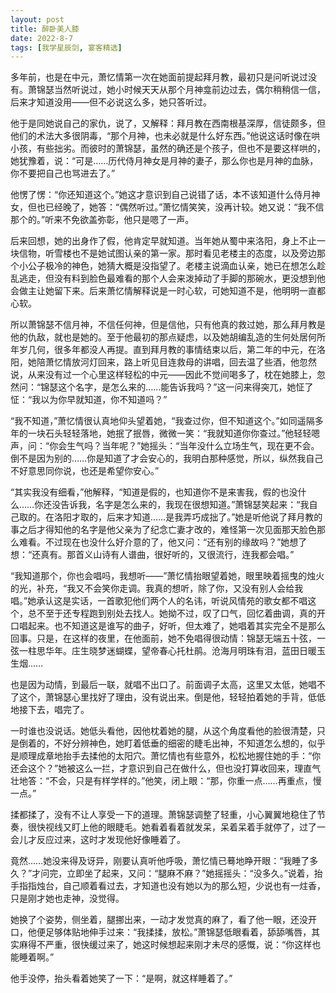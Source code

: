 ```yaml
---
layout: post
title: 醉卧美人膝
date: 2022-8-7
tags: [我学星辰剑, 宴客精选]
---
```



多年前，也是在中元，萧忆情第一次在她面前提起拜月教，最初只是问听说过没有。萧锦瑟当然听说过，她小时候天天从那个月神龛前边过去，偶尔稍稍信一信，后来才知道没用——但不必说这么多，她只答听过。

他于是同她说自己的家仇，说了，又解释：拜月教在西南根基深厚，信徒颇多，但他们的术法大多很阴毒，“那个月神，也未必就是什么好东西。”他说这话时像在哄小孩，有些拙劣。而彼时的萧锦瑟，虽然的确还是个孩子，但也不是要这样哄的，她犹豫着，说：“可是……历代侍月神女是月神的妻子，那么你也是月神的血脉，你不要把自己也骂进去了。”

他愣了愣：“你还知道这个。”她这才意识到自己说错了话，本不该知道什么侍月神女，但也已经晚了，她答：“偶然听过。”萧忆情笑笑，没再计较。她又说：“我不信那个的。”听来不免欲盖弥彰，他只是嗯了一声。

后来回想，她的出身作了假，他肯定早就知道。当年她从蜀中来洛阳，身上不止一块信物，听雪楼也不是她试图认亲的第一家。那时看见老楼主的态度，以及旁边那个小公子极冷的神色，她猜大概是没指望了。老楼主说滴血认亲，她已在想怎么趁乱逃走，但没有料到脸色最难看的那个人会来泼掉动了手脚的那碗水，更没想到他会做主让她留下来。后来萧忆情解释说是一时心软，可她知道不是，他明明一直都心软。

所以萧锦瑟不信月神，不信任何神，但是信他，只有他真的救过她，那么拜月教是他的仇敌，就也是她的。至于他最初的那点疑虑，以及她胡编乱造的生何处居何所年岁几何，很多年都没人再提。直到拜月教的事情结束以后，第二年的中元，在洛阳，她陪萧忆情放河灯回来，路上听见目连救母的讲唱，回去温了些酒，他忽然说，从来没有过一个心里这样轻松的中元——因此不觉间喝多了，枕在她膝上，忽然问：“锦瑟这个名字，是怎么来的……能告诉我吗？”这一问来得突兀，她怔了怔：“我以为你早就知道，你不知道吗？”

“我不知道，”萧忆情很认真地仰头望着她，“我查过你，但不知道这个。”如同遥隔多年的一块石头轻轻落地，她抿了抿唇，微微一笑：“我就知道你你查过。”他轻轻嗯声，问：“你会生气吗？当年呢？”她摇头：“当年没什么立场生气，现在更不会。倒不是因为别的……你是知道了才会安心的，我明白那种感觉，所以，纵然我自己不好意思同你说，也还是希望你安心。”

“其实我没有细看，”他解释，“知道是假的，也知道你不是来害我，假的也没什么……你还没告诉我，名字是怎么来的，我现在很想知道。”萧锦瑟笑起来：“我自己取的。在洛阳才取的，后来才知道……是我弄巧成拙了。”她是听他说了拜月教的事之后才得知他的名字是他父亲为了纪念亡妻才改的，难怪第一次见面那天脸色那么难看。不过现在也没什么好介意的了，他又问：“还有别的缘故吗？”她想了想：“还真有。那首义山诗有人谱曲，很好听的，又很流行，连我都会唱。”

“我知道那个，你也会唱吗，我想听——”萧忆情抬眼望着她，眼里映着摇曳的烛火的光，补充，“我又不会笑你走调。我真的想听，除了你，又没有别人会给我唱。”她承认这是实话，一首歌犯他们两个人的名讳，听说风情苑的歌女都不唱这个，总不至于还专程跑到别处去找人。她拗不过，叹了口气，回忆着曲调，真的开口唱起来。也不知道这是谁写的曲子，好听，但太难了，她唱着其实完全不是那么回事。只是，在这样的夜里，在他面前，她不免唱得很动情：锦瑟无端五十弦，一弦一柱思华年。庄生晓梦迷蝴蝶，望帝春心托杜鹃。沧海月明珠有泪，蓝田日暖玉生烟……

也是因为动情，到最后一联，就唱不出口了。前面调子太高，这里又太低，她唱不了这个，萧锦瑟心里找好了理由，没有说出来。倒是他，轻轻拍着她的手背，低低地接下去，唱完了。

一时谁也没说话。她低头看他，因他枕着她的腿，从这个角度看他的脸很清楚，只是倒着的，不好分辨神色，她盯着低垂的细密的睫毛出神，不知道怎么想的，似乎是顺理成章地抬手去揉他的太阳穴。萧忆情也有些意外，松松地握住她的手：“你还会这个？”她被这么一拦，才意识到自己在做什么，但也没打算收回来，理直气壮地答：“不会，只是有样学样的。”他笑，闭上眼：“那，你重一点……再重点，慢一点。”

揉都揉了，没有不让人享受一下的道理。萧锦瑟调整了轻重，小心翼翼地稳住了节奏，很快视线又盯上他的眼睫毛。她看着看着就发呆，呆着呆着手就停了，过了一会儿才反应过来，这时才发现他好像睡着了。

竟然……她没来得及讶异，刚要认真听他呼吸，萧忆情已蓦地睁开眼：“我睡了多久？”才问完，立即坐了起来，又问：“腿麻不麻？”她摇摇头：“没多久。”说着，抬手指指烛台，自己顺着看过去，才知道也没有她以为的那么短，少说也有一炷香，只是刚才她也走神，没觉得。

她换了个姿势，侧坐着，腿挪出来，一动才发觉真的麻了，看了他一眼，还没开口，他便足够体贴地伸手过来：“我揉揉，放松。”萧锦瑟低眼看着，舔舔嘴唇，其实麻得不严重，很快缓过来了，她这时候想起来刚才未尽的感慨，说：“你这样也能睡着啊。”

他手没停，抬头看着她笑了一下：“是啊，就这样睡着了。”
